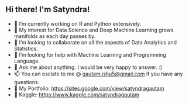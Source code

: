 ## Hi there! I'm Satyndra!

- 🔭 I’m currently working on R and Python extensively. 
- 🌱 My interest for Data Science and Deep Machine Learning grows manifolds as each day passes by.
- 👯 I’m looking to collaborate on all the aspects of Data Analytics and Statistics.
- 🤔 I’m looking for help with Machine Learning and Programming Language.
- 💬 Ask me about anything. I would be very happy to answer. :)
- 📫 You can esclate to me @ gautam.ishu5@gmail.com if you have any questions.
- 🔎 My Portfolio: https://sites.google.com/view/satyndragautam
- 🔎 Kaggle: https://www.kaggle.com/satyndragautam

